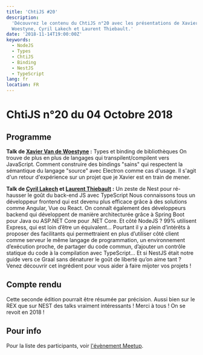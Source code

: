 ```yaml
---
title: 'ChtiJS #20'
description:
  'Découvrez le contenu du ChtiJS n°20 avec les présentations de Xavier Van de
  Woestyne, Cyril Lakech et Laurent Thiebault.'
date: '2018-11-14T19:00:00Z'
keywords:
  - NodeJS
  - Types
  - ChtiJS
  - Binding
  - NestJS
  - TypeScript
lang: fr
location: FR
---
```


# ChtiJS n°20 du 04 Octobre 2018

## Programme

**Talk de [Xavier Van de Woestyne](https://twitter.com/vdwxv) :** Types et
binding de bibliothèques On trouve de plus en plus de langages qui
transpilent/compilent vers JavaScript. Comment construire des bindings "sains"
qui respectent la sémantique du langage "source" avec Electron comme cas
d'usage. Il s'agit d'un retour d'expérience sur un projet que je Xavier est en
train de mener.

**Talk de [Cyril Lakech](https://twitter.com/cyril_lakech) et
[Laurent Thiebault](https://twitter.com/lauthieb) :** Un zeste de Nest pour
ré-hausser le goût du back-end JS avec TypeScript Nous connaissons tous un
développeur frontend qui est devenu plus efficace grâce à des solutions comme
Angular, Vue ou React. On connaît également des développeurs backend qui
développent de manière architecturée grâce à Spring Boot pour Java ou ASP.NET
Core pour .NET Core. Et côté NodeJS ? 99% utilisent Express, qui est loin d’être
un équivalent… Pourtant il y a plein d’intérêts à proposer des facilitants qui
permettraient en plus d’utiliser côté client comme serveur le même langage de
programmation, un environnement d’exécution proche, de partager du code commun,
d’ajouter un contrôle statique du code à la compilation avec TypeScript… Et si
NestJS était notre guide vers ce Graal sans dénaturer le goût de liberté qu’on
aime tant ? Venez découvrir cet ingrédient pour vous aider à faire mijoter vos
projets !

## Compte rendu

Cette seconde édition pourrait être résumée par précision. Aussi bien sur le REX
que sur NEST des talks vraiment intéressants ! Merci à tous ! On se revoit en
2018 !

## Pour info

Pour la liste des participants, voir
[l'évènement Meetup](https://www.meetup.com/fr-FR/FranceJS/events/256095092/).
